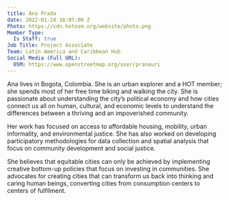 ```yaml
---
title: Ana Prada
date: 2022-01-24 16:07:00 Z
Photo: https://cdn.hotosm.org/website/photo.png
Member Type:
  Is Staff: true
Job Title: Project Associate
Team: Latin America and Caribbean Hub
Social Media (Full URL):
  OSM: https://www.openstreetmap.org/user/pranauri
---
```


Ana lives in Bogota, Colombia. She is an urban explorer and a HOT member; she spends most of her free time biking and walking the city. She is passionate about understanding the city’s political economy and how cities connect us all on human, cultural, and economic levels to understand the differences between a thriving and an impoverished community.

Her work has focused on access to affordable housing, mobility, urban informality, and environmental justice. She has also worked on developing participatory methodologies for data collection and spatial analysis that focus on community development and social justice.

She believes that equitable cities can only be achieved by implementing creative bottom-up policies that focus on investing in communities. She advocates for creating cities that can transform us back into thinking and caring human beings, converting cities from consumption centers to centers of fulfilment.
